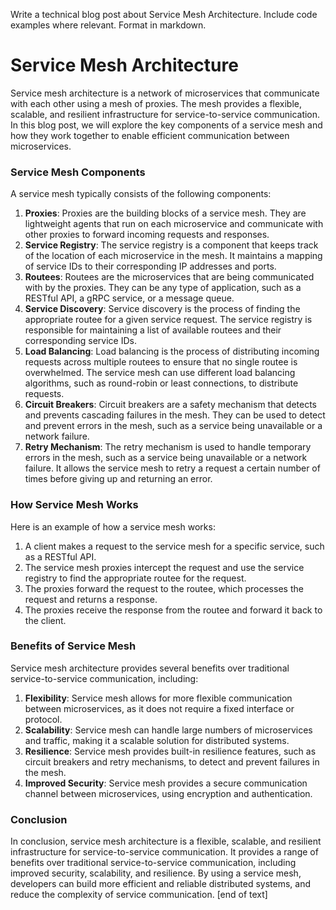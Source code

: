  Write a technical blog post about Service Mesh Architecture. Include code examples where relevant. Format in markdown.
# Service Mesh Architecture

Service mesh architecture is a network of microservices that communicate with each other using a mesh of proxies. The mesh provides a flexible, scalable, and resilient infrastructure for service-to-service communication. In this blog post, we will explore the key components of a service mesh and how they work together to enable efficient communication between microservices.
### Service Mesh Components

A service mesh typically consists of the following components:

1. **Proxies**: Proxies are the building blocks of a service mesh. They are lightweight agents that run on each microservice and communicate with other proxies to forward incoming requests and responses.
2. **Service Registry**: The service registry is a component that keeps track of the location of each microservice in the mesh. It maintains a mapping of service IDs to their corresponding IP addresses and ports.
3. **Routees**: Routees are the microservices that are being communicated with by the proxies. They can be any type of application, such as a RESTful API, a gRPC service, or a message queue.
4. **Service Discovery**: Service discovery is the process of finding the appropriate routee for a given service request. The service registry is responsible for maintaining a list of available routees and their corresponding service IDs.
5. **Load Balancing**: Load balancing is the process of distributing incoming requests across multiple routees to ensure that no single routee is overwhelmed. The service mesh can use different load balancing algorithms, such as round-robin or least connections, to distribute requests.
6. **Circuit Breakers**: Circuit breakers are a safety mechanism that detects and prevents cascading failures in the mesh. They can be used to detect and prevent errors in the mesh, such as a service being unavailable or a network failure.
7. **Retry Mechanism**: The retry mechanism is used to handle temporary errors in the mesh, such as a service being unavailable or a network failure. It allows the service mesh to retry a request a certain number of times before giving up and returning an error.
### How Service Mesh Works

Here is an example of how a service mesh works:

1. A client makes a request to the service mesh for a specific service, such as a RESTful API.
2. The service mesh proxies intercept the request and use the service registry to find the appropriate routee for the request.
3. The proxies forward the request to the routee, which processes the request and returns a response.
4. The proxies receive the response from the routee and forward it back to the client.

### Benefits of Service Mesh

Service mesh architecture provides several benefits over traditional service-to-service communication, including:

1. **Flexibility**: Service mesh allows for more flexible communication between microservices, as it does not require a fixed interface or protocol.
2. **Scalability**: Service mesh can handle large numbers of microservices and traffic, making it a scalable solution for distributed systems.
3. **Resilience**: Service mesh provides built-in resilience features, such as circuit breakers and retry mechanisms, to detect and prevent failures in the mesh.
4. **Improved Security**: Service mesh provides a secure communication channel between microservices, using encryption and authentication.

### Conclusion

In conclusion, service mesh architecture is a flexible, scalable, and resilient infrastructure for service-to-service communication. It provides a range of benefits over traditional service-to-service communication, including improved security, scalability, and resilience. By using a service mesh, developers can build more efficient and reliable distributed systems, and reduce the complexity of service communication. [end of text]



